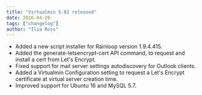 ```yaml
---
title: "Virtualmin 5.02 released"
date: 2016-04-26
tags: ["changelog"]
author: "Ilia Ross"
---
```


- Added a new script installer for Rainloop version 1.9.4.415.
- Added the generate-letsencrypt-cert API command, to request and install a cert from Let's Encrypt.
- Fixed support for mail server settings autodiscovery for Outlook clients.
- Added a Virtualmin Configuration setting to request a Let's Encrypt certificate at virtual server creation time.
- Improved support for Ubuntu 16 and MySQL 5.7.